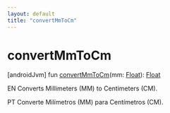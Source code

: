 ```yaml
---
layout: default
title: "convertMmToCm"
---
```


# convertMmToCm

[androidJvm]
fun [convertMmToCm](convert-mm-to-cm.md)(mm: [Float](https://kotlinlang.org/api/core/kotlin-stdlib/kotlin/-float/index.html)): [Float](https://kotlinlang.org/api/core/kotlin-stdlib/kotlin/-float/index.html)

EN Converts Millimeters (MM) to Centimeters (CM).

PT Converte Milímetros (MM) para Centímetros (CM).